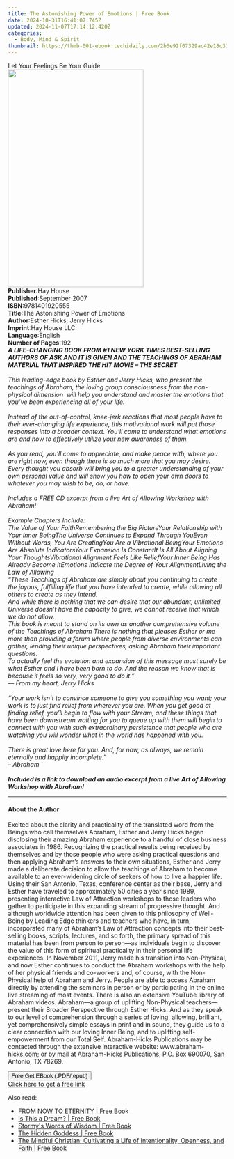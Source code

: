 ```yaml
---
title: The Astonishing Power of Emotions | Free Book
date: 2024-10-31T16:41:07.745Z
updated: 2024-11-07T17:14:12.420Z
categories:
  - Body, Mind & Spirit
thumbnail: https://thmb-001-ebook.techidaily.com/2b3e92f07329ac42e18c31986b7bf505b432f42bd418670a95c5e7277a09f994.jpg
---
```

<main id="book-container">
  <div class="flex flex-col">
    <div class="book-brief flex-1 py-6 px-4 sm:p-6 md:py-10 md:px-8">
      <!-- brief-->
      <div class="book-brief-main">Let Your Feelings Be Your Guide</div>
    </div>
    <div
      class="book-meta-info flex-1 grid gap-4 col-start-1 col-end-3 row-start-1 sm:mb-6 sm:grid-cols-4 lg:gap-6 lg:col-start-2 lg:row-end-6 lg:row-span-6 lg:mb-0"
    >
      <div
        class="book-meta-info-left place-content-center mt-4 p-4 text-sm leading-6 col-start-2 col-span-2 dark:text-slate-400"
      >
        <img
          class="w-full h-500 object-cover rounded-lg sm:h-255 sm:col-span-2 lg:col-span-full"
          src="https://img-001-ebook.techidaily.com/260473f7c849ff5845648c864687d982fc2b3c963ad5bfd0ae6e8e54a227f0f3.jpg"
          alt=""
          width="312"
          height="500"
        />
      </div>
      <div
        class="book-meta-info-right mt-2 col-start-1 row-start-2 col-span-3 self-center"
      >
        <!-- meta data  -->
        <div class="flex flex-col px-4 md:px-8">
          <div class="flex-1">
            <strong>Publisher</strong>:<span class="px-2">Hay House</span>
          </div>
          <div class="flex-1">
            <strong>Published</strong>:<span class="px-2">September 2007</span>
          </div>
          <div class="flex-1">
            <strong>ISBN</strong>:<span class="px-2">9781401920555</span>
          </div>
          <div class="flex-1">
            <strong>Title</strong>:<span class="px-2"
              >The Astonishing Power of Emotions</span
            >
          </div>
          <div class="flex-1">
            <strong>Author</strong>:<span class="px-2"
              >Esther Hicks; Jerry Hicks</span
            >
          </div>
          <div class="flex-1">
            <strong>Imprint</strong>:<span class="px-2">Hay House LLC</span>
          </div>
          <div class="flex-1">
            <strong>Language</strong>:<span class="px-2">English</span>
          </div>
          <div class="flex-1">
            <strong>Number of Pages</strong>:<span class="px-2">192</span>
          </div>
        </div>
      </div>
    </div>
    <div class="book-description flex-1 py-6 px-4 sm:p-6 md:py-10 md:px-8">
      <div class="book-description-main">
        <div accordion-content="" id="description">
          <i
            ><i
              ><b
                >A LIFE-CHANGING BOOK FROM #1 <i>NEW YORK TIMES</i> BEST-SELLING
                AUTHORS OF <i>ASK AND IT IS GIVEN </i>AND THE TEACHINGS OF
                ABRAHAM MATERIAL THAT INSPIRED THE HIT MOVIE – THE SECRET</b
              ><br /><br />This&nbsp;leading-edge&nbsp;book by Esther and Jerry
              Hicks, who present the teachings of Abraham, the loving group
              consciousness from the non-physical dimension &nbsp;will help you
              understand and master the emotions that you’ve been experiencing
              all of your life.<br /><br />Instead of the out-of-control,
              knee-jerk reactions that most people have to their ever-changing
              life experience, this motivational work will put those responses
              into a broader context. You’ll come to understand what emotions
              are and how to effectively utilize your new awareness of them.<br /><br />As
              you read, you’ll come to appreciate, and make peace with, where
              you are right now, even though there is so much more that you may
              desire. Every thought you absorb will bring you to a greater
              understanding of your own personal value and will show you how to
              open your own doors to whatever you may wish to be, do, or
              have.<br /><br />Includes a FREE CD excerpt from a live Art of
              Allowing Workshop with Abraham!<br /><br />Example Chapters
              Include:<br />
              The Value of Your FaithRemembering the Big PictureYour
              Relationship with Your Inner BeingThe Universe Continues to Expand
              Through YouEven Without Words, You Are CreatingYou Are a
              Vibrational BeingYour Emotions Are Absolute IndicatorsYour
              Expansion Is ConstantIt Is All About Aligning Your
              ThoughtsVibrational Alignment Feels Like ReliefYour Inner Being
              Has Already Become ItEmotions Indicate the Degree of Your
              AlignmentLiving the Law of Allowing<br />“These Teachings of
              Abraham are simply about you continuing to create the joyous,
              fulfilling life that you have intended to create, while allowing
              all others to create as they intend.<br />And while there is
              nothing that we can desire that our abundant, unlimited Universe
              doesn’t have the capacity to give, we cannot receive that which we
              do not allow.<br />This book is meant to stand on its own as
              another comprehensive volume of the Teachings of Abraham There is
              nothing that pleases Esther or me more than providing a forum
              where people from diverse environments can gather, lending their
              unique perspectives, asking Abraham their important questions.<br />To
              actually feel the evolution and expansion of this message must
              surely be what Esther and I have been born to do. And the reason
              we know that is because it feels so very, very good to do it.”<br />—
              From my heart, Jerry Hicks<br /><br />“Your work isn’t to convince
              someone to give you something you want; your work is to just find
              relief from wherever you are. When you get good at finding relief,
              you’ll begin to flow with your Stream, and these things that have
              been downstream waiting for you to queue up with them will begin
              to connect with you with such extraordinary persistence that
              people who are watching you will wonder what in the world has
              happened with you.<br /><br /><i
                >There is great love here for you. And, for now, as always, we
                remain eternally and happily incomplete.”</i
              ><br />– Abraham<br /><br /><b
                >Included is a link to download an audio excerpt from a live Art
                of Allowing Workshop with Abraham!</b
              ></i
            ></i
          >
        </div>
        <div class="accordion-fader"></div>
      </div>
    </div>
    <div class="book-excerpts flex-1 py-6 px-4 sm:p-6 md:py-10 md:px-8">
      <!-- excerpts-->
      <div class="book-excerpts-main">
        <hr />
        <h4 class="placeholder placeholder-heading">
          <span>About the Author</span>
        </h4>
        <p>
          Excited about the clarity and practicality of the translated word from
          the Beings who call themselves Abraham, Esther and Jerry Hicks began
          disclosing their amazing Abraham experience to a handful of close
          business associates in 1986. Recognizing the practical results being
          received by themselves and by those people who were asking practical
          questions and then applying Abraham’s answers to their own situations,
          Esther and Jerry made a deliberate decision to allow the teachings of
          Abraham to become available to an ever-widening circle of seekers of
          how to live a happier life. Using their San Antonio, Texas, conference
          center as their base, Jerry and Esther have traveled to approximately
          50 cities a year since 1989, presenting interactive Law of Attraction
          workshops to those leaders who gather to participate in this expanding
          stream of progressive thought. And although worldwide attention has
          been given to this philosophy of Well-Being by Leading Edge thinkers
          and teachers who have, in turn, incorporated many of Abraham’s Law of
          Attraction concepts into their best-selling books, scripts, lectures,
          and so forth, the primary spread of this material has been from person
          to person—as individuals begin to discover the value of this form of
          spiritual practicality in their personal life experiences. In November
          2011, Jerry made his transition into Non-Physical, and now Esther
          continues to conduct the Abraham workshops with the help of her
          physical friends and co-workers and, of course, with the Non-Physical
          help of Abraham and Jerry. People are able to access Abraham directly
          by attending the seminars in person or by participating in the online
          live streaming of most events. There is also an extensive YouTube
          library of Abraham videos. Abraham—a group of uplifting Non-Physical
          teachers—present their Broader Perspective through Esther Hicks. And
          as they speak to our level of comprehension through a series of
          loving, allowing, brilliant, yet comprehensively simple essays in
          print and in sound, they guide us to a clear connection with our
          loving Inner Being, and to uplifting self-empowerment from our Total
          Self. Abraham-Hicks Publications may be contacted through the
          extensive interactive website: www.abraham-hicks.com; or by mail at
          Abraham-Hicks Publications, P.O. Box 690070, San Antonio, TX 78269.
        </p>
      </div>
    </div>
    <div
      class="book-about-author flex-1 py-6 px-4 sm:p-6 md:py-10 md:px-8"
    ></div>
    <div class="book-free-get flex-1 py-6 px-4 sm:p-6 md:py-10 md:px-8">
      <button
        id="btn-free-get"
        class="bg-blue-500 hover:bg-blue-700 text-white font-bold py-2 px-4 rounded"
      >
        Free Get EBook (.PDF/.epub)
      </button>
      <div id="countdown-display" class="px-2 text-lg mt-2"></div>
      <a
        id="free-link"
        class="hidden bg-blue-500 hover:bg-blue-700 text-white font-bold py-2 px-4 rounded"
        href="https://www.ebooks.com/en-us/book/96317544/the-astonishing-power-of-emotions/esther-hicks/"
        target="_blank"
        >Click here to get a free link</a
      >
    </div>
    <script>
      let countdownTime = 0;
      let countdownInterval = null;
      document
        .getElementById('btn-free-get')
        .addEventListener('click', startCountdown);
      function startCountdown() {
        countdownTime = new Date().getTime() + 60000 * 3;
        countdownInterval = setInterval(updateCountdown, 1000);
        document.getElementById('btn-free-get').disabled = true;
        document
          .getElementById('btn-free-get')
          .classList.add('bg-gray-500', 'cursor-not-allowed');
      }
      function updateCountdown() {
        let currentTime = new Date().getTime();
        let timeLeft = countdownTime - currentTime;
        let secondsLeft = Math.floor(timeLeft / 1000);
        document.getElementById('countdown-display').innerHTML =
          `Remaining time: ${secondsLeft} seconds.`;
        if (secondsLeft <= 0) {
          clearInterval(countdownInterval);
          document.getElementById('btn-free-get').classList.add('hidden');
          document.getElementById('free-link').classList.remove('hidden');
          document.getElementById('countdown-display').innerHTML = '';
        }
      }
    </script>
  </div>
</main>

<ins class="adsbygoogle"
      style="display:block"
      data-ad-client="ca-pub-7571918770474297"
      data-ad-slot="8358498916"
      data-ad-format="auto"
      data-full-width-responsive="true"></ins>
    

<span class="atpl-alsoreadstyle">Also read:</span>
<div><ul>
<li><a href="https://novels-ebooks.techidaily.com/209912607-9780975815755-from-now-to-eternity/"><u>FROM NOW TO ETERNITY | Free Book</u></a></li>
<li><a href="https://novels-ebooks.techidaily.com/209913264-9781789042528-is-this-a-dream/"><u>Is This a Dream? | Free Book</u></a></li>
<li><a href="https://novels-ebooks.techidaily.com/209913043-9781733343718-stormys-words-of-wisdom/"><u>Stormy's Words of Wisdom | Free Book</u></a></li>
<li><a href="https://novels-ebooks.techidaily.com/209913263-9781785359095-the-hidden-goddess/"><u>The Hidden Goddess | Free Book</u></a></li>
<li><a href="https://novels-ebooks.techidaily.com/209912882-9781506458625-the-mindful-christian-cultivating-a-life-of-intentionality-openness-and-faith/"><u>The Mindful Christian: Cultivating a Life of Intentionality, Openness, and Faith | Free Book</u></a></li>
</ul></div>

